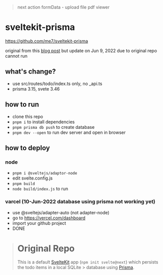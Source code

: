 > next action
> formData - upload file
> pdf viewer

# sveltekit-prisma
https://github.com/me7/sveltekit-prisma

original from this [blog post](https://www.mikenikles.com/blog/svelte-kit-prisma-a-match-made-in-digital-heaven) but update on Jun 9, 2022 due to original repo cannot run

## what's change?
- use src/routes/todo/index.ts only, no _api.ts
- prisma 3.15, svete 3.46

## how to run
- clone this repo
- `pnpm i` to install dependencies
- `pnpm prisma db push` to create database
- `pnpm dev --open` to run dev server and open in browser

## how to deploy
### node
  - `pnpm i @sveltejs/adaptor-node`
  - edit svelte.config.js
  - `pnpm build`
  - `node build/index.js` to run
### varcel (10-Jun-2022 database using prisma not working yet)
  - use @sveltejs/adapter-auto (not adapter-node)
  - go to https://vercel.com/dashboard
  - import your github project
  - DONE 


> # Original Repo
> This is a default [SvelteKit](https://kit.svelte.dev/) app (`npm init svelte@next`) which persists the todo items in a local SQLite > database using [Prisma](https://www.prisma.io/).
